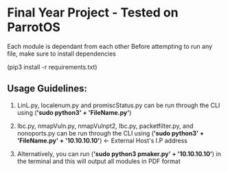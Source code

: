 # Final Year Project - Tested on ParrotOS

Each module is dependant from each other
Before attempting to run any file, make sure to install dependencies

(pip3 install -r requirements.txt)

## Usage Guidelines: 
1. LinL.py, localenum.py and promiscStatus.py can be run through the CLI using (**'sudo python3' + 'FileName.py'**)
   
2. lbc.py, nmapVuln.py, nmapVulnpt2, lbc.py, packetfilter.py, and nonoports.py can be run through the CLI using (**'sudo python3' + 'FileName.py' + '10.10.10.10'**)  <- External Host's I.P address
   
3. Alternatively, you can run (**'sudo python3 pmaker.py' + '10.10.10.10'**) in the terminal and this will output all modules in PDF format
